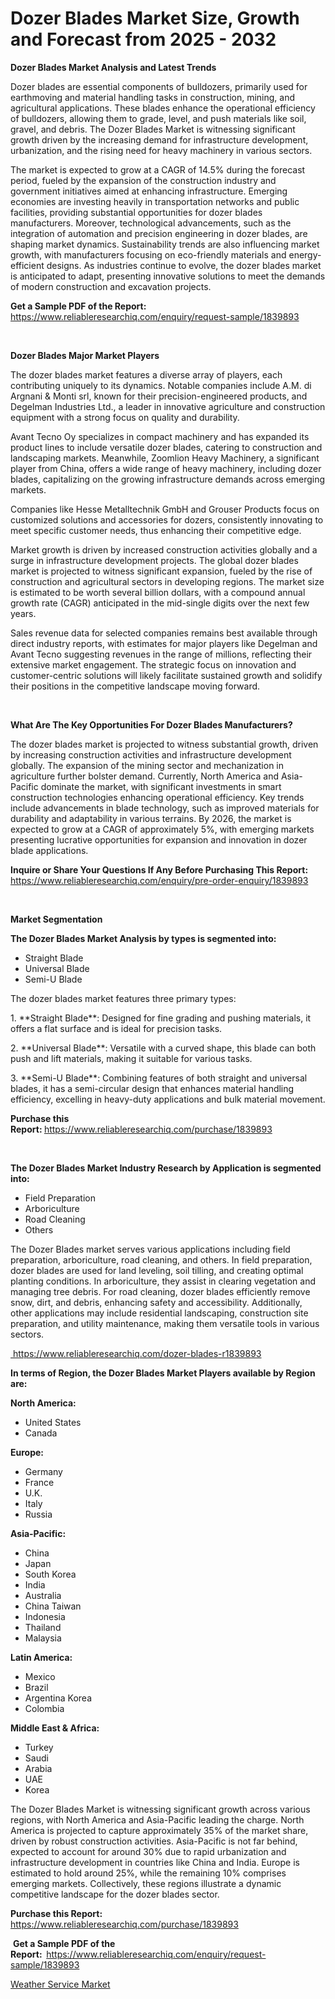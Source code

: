 <p><h1>Dozer Blades Market Size, Growth and Forecast from 2025 - 2032</h1></p><p><strong>Dozer Blades Market Analysis and Latest Trends</strong></p>
<p><p>Dozer blades are essential components of bulldozers, primarily used for earthmoving and material handling tasks in construction, mining, and agricultural applications. These blades enhance the operational efficiency of bulldozers, allowing them to grade, level, and push materials like soil, gravel, and debris. The Dozer Blades Market is witnessing significant growth driven by the increasing demand for infrastructure development, urbanization, and the rising need for heavy machinery in various sectors.</p><p>The market is expected to grow at a CAGR of 14.5% during the forecast period, fueled by the expansion of the construction industry and government initiatives aimed at enhancing infrastructure. Emerging economies are investing heavily in transportation networks and public facilities, providing substantial opportunities for dozer blades manufacturers. Moreover, technological advancements, such as the integration of automation and precision engineering in dozer blades, are shaping market dynamics. Sustainability trends are also influencing market growth, with manufacturers focusing on eco-friendly materials and energy-efficient designs. As industries continue to evolve, the dozer blades market is anticipated to adapt, presenting innovative solutions to meet the demands of modern construction and excavation projects.</p></p>
<p><strong>Get a Sample PDF of the Report:&nbsp;</strong> <a href="https://www.reliableresearchiq.com/enquiry/request-sample/1839893?utm_campaign=3296&utm_medium=2&utm_source=Github&utm_content=ia&utm_term=30032025&utm_id=dozer-blades">https://www.reliableresearchiq.com/enquiry/request-sample/1839893</a></p>
<p>&nbsp;</p>
<p><strong>Dozer Blades Major Market Players</strong></p>
<p><p>The dozer blades market features a diverse array of players, each contributing uniquely to its dynamics. Notable companies include A.M. di Argnani & Monti srl, known for their precision-engineered products, and Degelman Industries Ltd., a leader in innovative agriculture and construction equipment with a strong focus on quality and durability. </p><p>Avant Tecno Oy specializes in compact machinery and has expanded its product lines to include versatile dozer blades, catering to construction and landscaping markets. Meanwhile, Zoomlion Heavy Machinery, a significant player from China, offers a wide range of heavy machinery, including dozer blades, capitalizing on the growing infrastructure demands across emerging markets.</p><p>Companies like Hesse Metalltechnik GmbH and Grouser Products focus on customized solutions and accessories for dozers, consistently innovating to meet specific customer needs, thus enhancing their competitive edge. </p><p>Market growth is driven by increased construction activities globally and a surge in infrastructure development projects. The global dozer blades market is projected to witness significant expansion, fueled by the rise of construction and agricultural sectors in developing regions. The market size is estimated to be worth several billion dollars, with a compound annual growth rate (CAGR) anticipated in the mid-single digits over the next few years.</p><p>Sales revenue data for selected companies remains best available through direct industry reports, with estimates for major players like Degelman and Avant Tecno suggesting revenues in the range of millions, reflecting their extensive market engagement. The strategic focus on innovation and customer-centric solutions will likely facilitate sustained growth and solidify their positions in the competitive landscape moving forward.</p></p>
<p>&nbsp;</p>
<p><strong>What Are The Key Opportunities For Dozer Blades Manufacturers?</strong></p>
<p><p>The dozer blades market is projected to witness substantial growth, driven by increasing construction activities and infrastructure development globally. The expansion of the mining sector and mechanization in agriculture further bolster demand. Currently, North America and Asia-Pacific dominate the market, with significant investments in smart construction technologies enhancing operational efficiency. Key trends include advancements in blade technology, such as improved materials for durability and adaptability in various terrains. By 2026, the market is expected to grow at a CAGR of approximately 5%, with emerging markets presenting lucrative opportunities for expansion and innovation in dozer blade applications.</p></p>
<p><strong>Inquire or Share Your Questions If Any Before Purchasing This Report:</strong> <a href="https://www.reliableresearchiq.com/enquiry/pre-order-enquiry/1839893?utm_campaign=3296&utm_medium=2&utm_source=Github&utm_content=ia&utm_term=30032025&utm_id=dozer-blades">https://www.reliableresearchiq.com/enquiry/pre-order-enquiry/1839893</a></p>
<p>&nbsp;</p>
<p><strong>Market Segmentation</strong></p>
<p><strong>The Dozer Blades Market Analysis by types is segmented into:</strong></p>
<p><ul><li>Straight Blade</li><li>Universal Blade</li><li>Semi-U Blade</li></ul></p>
<p><p>The dozer blades market features three primary types: </p><p>1. **Straight Blade**: Designed for fine grading and pushing materials, it offers a flat surface and is ideal for precision tasks.</p><p>2. **Universal Blade**: Versatile with a curved shape, this blade can both push and lift materials, making it suitable for various tasks.</p><p>3. **Semi-U Blade**: Combining features of both straight and universal blades, it has a semi-circular design that enhances material handling efficiency, excelling in heavy-duty applications and bulk material movement.</p></p>
<p><strong>Purchase this Report:&nbsp;</strong><a href="https://www.reliableresearchiq.com/purchase/1839893?utm_campaign=3296&utm_medium=2&utm_source=Github&utm_content=ia&utm_term=30032025&utm_id=dozer-blades">https://www.reliableresearchiq.com/purchase/1839893</a></p>
<p>&nbsp;</p>
<p><strong>The Dozer Blades Market Industry Research by Application is segmented into:</strong></p>
<p><ul><li>Field Preparation</li><li>Arboriculture</li><li>Road Cleaning</li><li>Others</li></ul></p>
<p><p>The Dozer Blades market serves various applications including field preparation, arboriculture, road cleaning, and others. In field preparation, dozer blades are used for land leveling, soil tilling, and creating optimal planting conditions. In arboriculture, they assist in clearing vegetation and managing tree debris. For road cleaning, dozer blades efficiently remove snow, dirt, and debris, enhancing safety and accessibility. Additionally, other applications may include residential landscaping, construction site preparation, and utility maintenance, making them versatile tools in various sectors.</p></p>
<p><a href="https://www.reliableresearchiq.com/dozer-blades-r1839893?utm_campaign=3296&utm_medium=2&utm_source=Github&utm_content=ia&utm_term=30032025&utm_id=dozer-blades">&nbsp;https://www.reliableresearchiq.com/dozer-blades-r1839893</a></p>
<p><strong>In terms of Region, the Dozer Blades Market Players available by Region are:</strong></p>
<p>
    <p> <strong> North America: </strong>
        <ul>
            <li>United States</li>
            <li>Canada</li>
        </ul>
        </p> 
    <p> <strong> Europe: </strong>
        <ul>
            <li>Germany</li>
            <li>France</li>
            <li>U.K.</li>
            <li>Italy</li>
            <li>Russia</li>
        </ul>
        </p> 
    <p> <strong> Asia-Pacific: </strong>
        <ul>
            <li>China</li>
            <li>Japan</li>
            <li>South Korea</li>
            <li>India</li>
            <li>Australia</li>
            <li>China Taiwan</li>
            <li>Indonesia</li>
            <li>Thailand</li>
            <li>Malaysia</li>
        </ul>
        </p> 
    <p> <strong> Latin America: </strong>
        <ul>
            <li>Mexico</li>
            <li>Brazil</li>
            <li>Argentina Korea</li>
            <li>Colombia</li>
        </ul>
        </p> 
    <p> <strong> Middle East & Africa: </strong>
        <ul>
            <li>Turkey</li>
            <li>Saudi</li>
            <li>Arabia</li>
            <li>UAE</li>
            <li>Korea</li>
        </ul>
    </p>
    </p>
<p><p>The Dozer Blades Market is witnessing significant growth across various regions, with North America and Asia-Pacific leading the charge. North America is projected to capture approximately 35% of the market share, driven by robust construction activities. Asia-Pacific is not far behind, expected to account for around 30% due to rapid urbanization and infrastructure development in countries like China and India. Europe is estimated to hold around 25%, while the remaining 10% comprises emerging markets. Collectively, these regions illustrate a dynamic competitive landscape for the dozer blades sector.</p></p>
<p><strong>Purchase this Report: </strong><a href="https://www.reliableresearchiq.com/purchase/1839893?utm_campaign=3296&utm_medium=2&utm_source=Github&utm_content=ia&utm_term=30032025&utm_id=dozer-blades">https://www.reliableresearchiq.com/purchase/1839893</a></p>
<p>&nbsp;<strong>Get a Sample PDF of the Report:&nbsp;&nbsp;</strong><a href="https://www.reliableresearchiq.com/enquiry/request-sample/1839893?utm_campaign=3296&utm_medium=2&utm_source=Github&utm_content=ia&utm_term=30032025&utm_id=dozer-blades">https://www.reliableresearchiq.com/enquiry/request-sample/1839893</a></p>
<p><strong></strong></p>
<p><p><a href="https://github.com/alejnaouare/Market-Research-Report-List-1/blob/main/weather-service-market.md?utm_campaign=3296&utm_medium=2&utm_source=Github&utm_content=ia&utm_term=30032025&utm_id=dozer-blades">Weather Service Market</a></p></p>